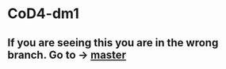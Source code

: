 # CoD4-dm1

## If you are seeing this you are in the wrong branch. Go to -> [master](https://github.com/P-pisiko/CoD4_camera_Tool/tree/master)
